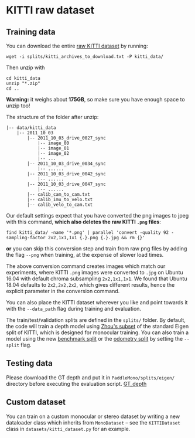 # KITTI raw dataset

## Training data
You can download the entire [raw KITTI dataset](http://www.cvlibs.net/datasets/kitti/raw_data.php) by running:
```shell
wget -i splits/kitti_archives_to_download.txt -P kitti_data/
```
Then unzip with
```shell
cd kitti_data
unzip "*.zip"
cd ..
```
**Warning:** it weighs about **175GB**, so make sure you have enough space to unzip too!

The structure of the folder after unzip:

```text
|-- data/kitti_data
	|-- 2011_10_03
		|-- 2011_10_03_drive_0027_sync
			|-- image_00
			|-- image_01
			|-- image_02
			|-- ...
		|-- 2011_10_03_drive_0034_sync
			|-- ......
		|-- 2011_10_03_drive_0042_sync
			|-- ......
		|-- 2011_10_03_drive_0047_sync
		    |-- ......
		|-- calib_cam_to_cam.txt
		|-- calib_imu_to_velo.txt
		|-- calib_velo_to_cam.txt
```

Our default settings expect that you have converted the png images to jpeg with this command, **which also deletes the raw KITTI `.png` files**:
```shell
find kitti_data/ -name '*.png' | parallel 'convert -quality 92 -sampling-factor 2x2,1x1,1x1 {.}.png {.}.jpg && rm {}'
```
**or** you can skip this conversion step and train from raw png files by adding the flag `--png` when training, at the expense of slower load times.

The above conversion command creates images which match our experiments, where KITTI `.png` images were converted to `.jpg` on Ubuntu 16.04 with default chroma subsampling `2x2,1x1,1x1`.
We found that Ubuntu 18.04 defaults to `2x2,2x2,2x2`, which gives different results, hence the explicit parameter in the conversion command.

You can also place the KITTI dataset wherever you like and point towards it with the `--data_path` flag during training and evaluation.

The train/test/validation splits are defined in the `splits/` folder.
By default, the code will train a depth model using [Zhou's subset](https://github.com/tinghuiz/SfMLearner) of the standard Eigen split of KITTI, which is designed for monocular training.
You can also train a model using the new [benchmark split](http://www.cvlibs.net/datasets/kitti/eval_depth.php?benchmark=depth_prediction) or the [odometry split](http://www.cvlibs.net/datasets/kitti/eval_odometry.php) by setting the `--split` flag.


## Testing data

Please download the GT depth and put it in `PaddleMono/splits/eigen/` directory before executing the evaluation script.
[GT_depth](https://drive.google.com/file/d/1D94FFJo2vf6obW4M6PfvSoYRh8a9nD9w/view?usp=sharing)

## Custom dataset

You can train on a custom monocular or stereo dataset by writing a new dataloader class which inherits from `MonoDataset` – see the `KITTIDataset` class in `datasets/kitti_dataset.py` for an example.
